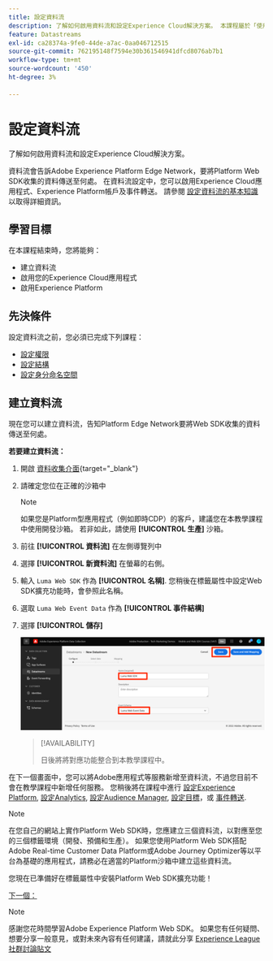 ```yaml
---
title: 設定資料流
description: 了解如何啟用資料流和設定Experience Cloud解決方案。 本課程屬於「使用Web SDK實作Adobe Experience Cloud」教學課程的一部分。
feature: Datastreams
exl-id: ca28374a-9fe0-44de-a7ac-0aa046712515
source-git-commit: 762195148f7594e30b361546941dfcd8076ab7b1
workflow-type: tm+mt
source-wordcount: '450'
ht-degree: 3%

---
```


# 設定資料流

了解如何啟用資料流和設定Experience Cloud解決方案。

資料流會告訴Adobe Experience Platform Edge Network，要將Platform Web SDK收集的資料傳送至何處。 在資料流設定中，您可以啟用Experience Cloud應用程式、Experience Platform帳戶及事件轉送。 請參閱 [設定資料流的基本知識](https://experienceleague.adobe.com/docs/experience-platform/edge/fundamentals/datastreams.html?lang=en) 以取得詳細資訊。

## 學習目標

在本課程結束時，您將能夠：

* 建立資料流
* 啟用您的Experience Cloud應用程式
* 啟用Experience Platform

## 先決條件

設定資料流之前，您必須已完成下列課程：

* [設定權限](configure-permissions.md)
* [設定結構](configure-schemas.md)
* [設定身分命名空間](configure-identities.md)

## 建立資料流

現在您可以建立資料流，告知Platform Edge Network要將Web SDK收集的資料傳送至何處。

**若要建立資料流：**

1. 開啟 [資料收集介面](https://launch.adobe.com/tw/){target=&quot;_blank&quot;}
1. 請確定您位在正確的沙箱中

   >[!NOTE]
   >
   >如果您是Platform型應用程式（例如即時CDP）的客戶，建議您在本教學課程中使用開發沙箱。 若非如此，請使用 **[!UICONTROL 生產]** 沙箱。

1. 前往 **[!UICONTROL 資料流]** 在左側導覽列中
1. 選擇 **[!UICONTROL 新資料流]** 在螢幕的右側。
1. 輸入 `Luma Web SDK` 作為 **[!UICONTROL 名稱]**. 您稍後在標籤屬性中設定Web SDK擴充功能時，會參照此名稱。
1. 選取 `Luma Web Event Data` 作為 **[!UICONTROL 事件結構]**
1. 選擇 **[!UICONTROL 儲存]**

   ![建立資料流](assets/datastream-create-datastream.png)

   >[!AVAILABILITY]
   >
   >日後將將對應功能整合到本教學課程中。




在下一個畫面中，您可以將Adobe應用程式等服務新增至資料流，不過您目前不會在教學課程中新增任何服務。 您稍後將在課程中進行 [設定Experience Platform](setup-experience-platform.md), [設定Analytics](setup-analytics.md), [設定Audience Manager](setup-audience-manager.md), [設定目標](setup-target.md)，或 [事件轉送](setup-event-forwarding.md).

>[!NOTE]
>
>在您自己的網站上實作Platform Web SDK時，您應建立三個資料流，以對應至您的三個標籤環境（開發、預備和生產）。 如果您使用Platform Web SDK搭配Adobe Real-time Customer Data Platform或Adobe Journey Optimizer等以平台為基礎的應用程式，請務必在適當的Platform沙箱中建立這些資料流。

您現在已準備好在標籤屬性中安裝Platform Web SDK擴充功能！

[下一個： ](install-web-sdk.md)

>[!NOTE]
>
>感謝您花時間學習Adobe Experience Platform Web SDK。 如果您有任何疑問、想要分享一般意見，或對未來內容有任何建議，請就此分享 [Experience League社群討論貼文](https://experienceleaguecommunities.adobe.com/t5/adobe-experience-platform-launch/tutorial-discussion-implement-adobe-experience-cloud-with-web/td-p/444996)
